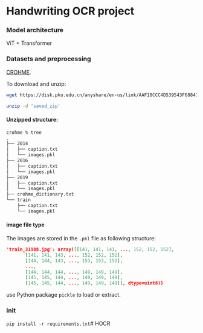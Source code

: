 # Handwriting OCR project

### Model architecture

ViT + Transformer

### Datasets and preprocessing

[CROHME](https://disk.pku.edu.cn/anyshare/en-us/link/AAF10CCC4D539543F68847A9010C607139?_tb=none&expires_at=1970-01-01T08%3A00%3A00%2B08%3A00&item_type=&password_required=false&title=HMER%20Dataset&type=anonymous).

To download and unzip:

```bash
wget https://disk.pku.edu.cn/anyshare/en-us/link/AAF10CCC4D539543F68847A9010C607139?_tb=none&expires_at=1970-01-01T08%3A00%3A00%2B08%3A00&item_type=&password_required=false&title=HMER%20Dataset&type=anonymous

unzip -d 'saved_zip'
```

#### Unzipped structure:

```bash
crohme % tree
.
├── 2014
│   ├── caption.txt
│   └── images.pkl
├── 2016
│   ├── caption.txt
│   └── images.pkl
├── 2019
│   ├── caption.txt
│   └── images.pkl
├── crohme_dictionary.txt
└── train
    ├── caption.txt
    └── images.pkl
```

#### image file type

The images are stored in the `.pkl` file as following structure:
```json
'train_31988.jpg': array([[141, 141, 143, ..., 152, 152, 152],
       [141, 141, 143, ..., 152, 152, 152],
       [144, 144, 143, ..., 153, 153, 153],
       ...,
       [144, 144, 144, ..., 149, 149, 149],
       [145, 145, 144, ..., 149, 149, 149],
       [145, 145, 144, ..., 149, 149, 149]], dtype=uint8)}
```

use Python package `pickle` to load or extract.


### init

`pip install -r requirements.txt`# HOCR

